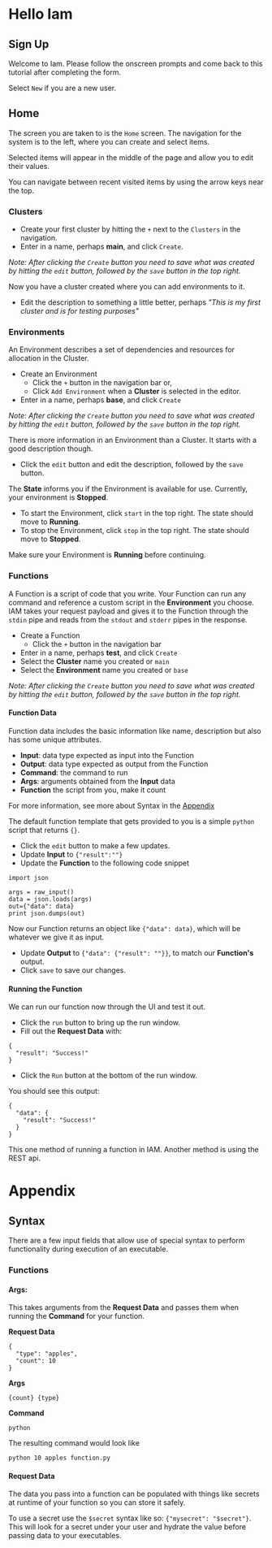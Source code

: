 # Hello Iam


## Sign Up

Welcome to Iam. Please follow the onscreen prompts and come back to this tutorial after completing the form.

Select `New` if you are a new user.

## Home
The screen you are taken to is the `Home` screen. The navigation for the system is to the left, where you can create and select items. 

Selected items will appear in the middle of the page and allow you to edit their values.

You can navigate between recent visited items by using the arrow keys near the top.

### Clusters

- Create your first cluster by hitting the `+` next to the `Clusters` in the navigation. 
- Enter in a name, perhaps __main__, and click `Create`.


*Note: After clicking the `Create` button you need to save what was created by hitting the `edit` button, followed by the `save` button in the 
top right.*

Now you have a cluster created where you can add environments to it.

- Edit the description to something a little better, perhaps *"This is my first cluster and is for testing purposes"*


### Environments
An Environment describes a set of dependencies and resources for allocation in the Cluster.

- Create an Environment
  - Click the `+` button in the navigation bar or,
  - Click `Add Environment` when a __Cluster__ is selected in the editor.  
- Enter in a name, perhaps __base__, and click `Create`

*Note: After clicking the `Create` button you need to save what was created by hitting the `edit` button, followed by the `save` button in the 
top right.*

There is more information in an Environment than a Cluster. It starts with a good description though. 

- Click the `edit` button and edit the description, followed by the `save` button.

The __State__ informs you if the Environment is available for use. Currently, your environment is __Stopped__.

- To start the Environment, click `start` in the top right. The state should move to __Running__. 
- To stop the Environment, click `stop` in the top right. The state should move to __Stopped__.

Make sure your Environment is __Running__ before continuing.

### Functions
A Function is a script of code that you write. Your Function can run any command and reference a custom script in the **Environment** you choose. IAM takes your request payload and gives it to the Function through the `stdin` pipe and reads from the `stdout` and `stderr` pipes in the response.

- Create a Function
  - Click the `+` button in the navigation bar
- Enter in a name, perhaps __test__, and click `Create`
- Select the **Cluster** name you created or `main`
- Select the **Environment** name you created or `base`

*Note: After clicking the `Create` button you need to save what was created by hitting the `edit` button, followed by the `save` button in the 
top right.*

#### Function Data
Function data includes the basic information like name, description but also has some unique attributes.

- **Input**: data type expected as input into the Function
- **Output**: data type expected as output from the Function
- **Command**: the command to run
- **Args**: arguments obtained from the **Input** data
- **Function** the script from you, make it count

For more information, see more about Syntax in the [Appendix](#appendix)

The default function template that gets provided to you is a simple `python` script that returns `{}`.

- Click the `edit` button to make a few updates. 
- Update **Input** to `{"result":""}`
- Update the **Function** to the following code snippet
```
import json

args = raw_input()
data = json.loads(args)
out={"data": data}
print json.dumps(out)
```
Now our Function returns an object like `{"data": data}`, which will be whatever we give it as input.

- Update **Output** to `{"data": {"result": ""}}`, to match our **Function's** output.
- Click `save` to save our changes.

#### Running the Function
We can run our function now through the UI and test it out.

- Click the `run` button to bring up the run window.
- Fill out the **Request Data** with:
```
{
  "result": "Success!"
}
```
- Click the `Run` button at the bottom of the run window.

You should see this output:
```
{
  "data": {
    "result": "Success!"
  }
}
```

This one method of running a function in IAM. Another method is using the REST api. 


# Appendix

## Syntax
There are a few input fields that allow use of special syntax to perform functionality during execution of an executable.

### Functions
#### Args: 
This takes arguments from the **Request Data** and passes them when running the **Command** for your function.

**Request Data**
```
{
  "type": "apples",
  "count": 10
}
```

**Args**
```
{count} {type}
```

**Command**
```
python
```

The resulting command would look like
```
python 10 apples function.py
```

#### Request Data
The data you pass into a function can be populated with things like secrets at runtime of your function so you can store it safely.

To use a secret use the `$secret` syntax like so: `{"mysecret": "$secret"}`. This will look for a secret under your user and hydrate the value before passing data to your executables.
